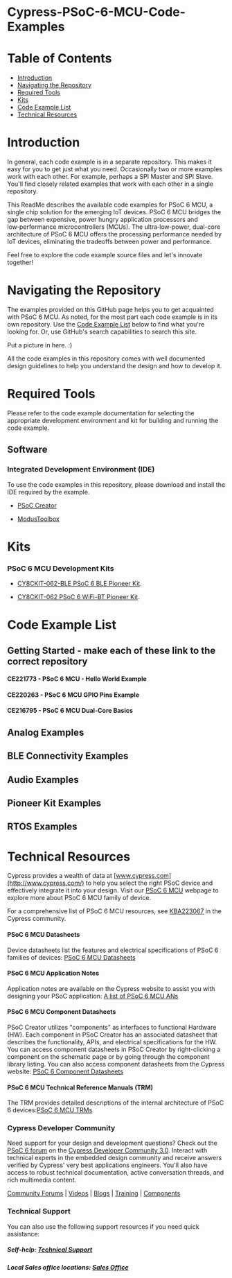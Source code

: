 # Cypress-PSoC-6-MCU-Code-Examples

# Table of Contents

* [Introduction](#introduction)
* [Navigating the Repository](#navigating-the-repository)
* [Required Tools](#required-tools)
* [Kits](#kits)
* [Code Example List](#code-example-list)
* [Technical Resources](#technical-resources)

# Introduction
In general, each code example is in a separate repository. This makes it easy for you to get just what you need. Occasionally two or more examples work with each other. For example, perhaps a SPI Master and SPI Slave. You'll find closely related examples that work with each other in a single repository.

This ReadMe describes the available code examples for PSoC 6 MCU, a single chip solution for the emerging IoT devices. PSoC 6 MCU bridges the gap between expensive, power hungry application processors and low‑performance microcontrollers (MCUs). The ultra‑low‑power, dual-core architecture of PSoC 6 MCU offers the processing performance needed by IoT devices, eliminating the tradeoffs between power and performance.

Feel free to explore the code example source files and let's innovate together!

# Navigating the Repository

The examples provided on this GitHub page helps you to get acquainted with PSoC 6 MCU. As noted, for the most part each code example is in its own repository. Use the [Code Example List](#code-example-list) below to find what you're looking for. Or, use GitHub's search capabilities to search this site.

Put a picture in here. :)

All the code examples in this repository comes with well documented design guidelines to help you understand the design and how to develop it.

# Required Tools
Please refer to the code example documentation for selecting the appropriate development environment and kit for building and running the code example.

## Software
### Integrated Development Environment (IDE)
To use the code examples in this repository, please download and install the IDE required by the example.

* [PSoC Creator](http://www.cypress.com/products/psoc-creator)

* [ModusToolbox](http://www.cypress.com/products/modustoolbox-integrated-design-environment-ide)

# Kits
### PSoC 6 MCU Development Kits
* [CY8CKIT-062-BLE PSoC 6 BLE Pioneer Kit](http://www.cypress.com/documentation/development-kitsboards/psoc-6-ble-pioneer-kit).

* [CY8CKIT-062 PSoC 6 WiFi-BT Pioneer Kit](http://www.cypress.com/documentation/development-kitsboards/psoc-6-wifi-bt-pioneer-kit). 

# Code Example List

## Getting Started - make each of these link to the correct repository
#### CE221773 - PSoC 6 MCU - Hello World Example
#### CE220263 - PSoC 6 MCU GPIO Pins Example
#### CE216795 - PSoC 6 MCU Dual-Core Basics

## Analog Examples

## BLE Connectivity Examples

## Audio Examples

## Pioneer Kit Examples

## RTOS Examples

# Technical Resources

Cypress provides a wealth of data at [www.cypress.com](http://www.cypress.com/) to help you select the right PSoC device and effectively integrate it into your design. Visit our [PSoC 6 MCU](http://www.cypress.com/products/32-bit-arm-cortex-m4-psoc-6) webpage to explore more about PSoC 6 MCU family of device.

For a comprehensive list of PSoC 6 MCU resources, see [KBA223067](https://community.cypress.com/docs/DOC-14644) in the Cypress community.

#### PSoC 6 MCU Datasheets
Device datasheets list the features and electrical specifications of PSoC 6 families of devices: [PSoC 6 MCU Datasheets](http://www.cypress.com/search/all?f%5B0%5D=meta_type%3Atechnical_documents&f%5B1%5D=resource_meta_type%3A575&f%5B2%5D=field_related_products%3A114026)
#### PSoC 6 MCU Application Notes
Application notes are available on the Cypress website to assist you with designing your PSoC application: [A list of PSoC 6 MCU ANs](http://www.cypress.com/psoc6an)
#### PSoC 6 MCU Component Datasheets
PSoC Creator utilizes "components" as interfaces to functional Hardware (HW). Each component in PSoC Creator has an associated datasheet that describes the functionality, APIs, and electrical specifications for the HW. You can access component datasheets in PSoC Creator by right-clicking a component on the schematic page or by going through the component library listing. You can also access component datasheets from the Cypress website: [PSoC 6 Component Datasheets](http://www.cypress.com/documentation/component-datasheets)
#### PSoC 6 MCU Technical Reference Manuals (TRM)
The TRM provides detailed descriptions of the internal architecture of PSoC 6 devices:[PSoC 6 MCU TRMs](http://www.cypress.com/psoc6trm)

### Cypress Developer Community ##

Need support for your design and development questions? Check out the [PSoC 6 forum](https://community.cypress.com/community/psoc-6) on the [Cypress Developer Community 3.0](https://community.cypress.com/welcome). Interact with technical experts in the embedded design community and receive answers verified by Cypress' very best applications engineers. You'll also have access to robust technical documentation, active conversation threads, and rich multimedia content.

[Community Forums](https://community.cypress.com/welcome) | [Videos](http://www.cypress.com/video-library) | [Blogs](http://www.cypress.com/blog) | [Training](http://www.cypress.com/training) | [Components](http://www.cypress.com/cdc/community-components)

### Technical Support

You can also use the following support resources if you need quick assistance:
##### Self-help: [Technical Support](http://www.cypress.com/support)
##### Local Sales office locations: [Sales Office](http://www.cypress.com/about-us/sales-offices)
